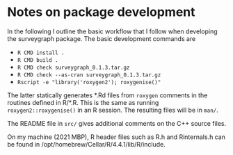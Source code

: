 # Notes on package development

In the following I outline the basic workflow that I follow when developing the
surveygraph package. The basic development commands are

* `R CMD install .`
* `R CMD build .`
* `R CMD check surveygraph_0.1.3.tar.gz` 
* `R CMD check --as-cran surveygraph_0.1.3.tar.gz` 
* `Rscript -e "library('roxygen2'); roxygenise()"`

The latter statically generates \*.Rd files from `roxygen` comments in the
routines defined in R/\*.R. This is the same as running
`roxygen2::roxygenise()` in an R session. The resulting files will be in
`man/`. 

The README file in `src/` gives additional comments on the C++ source files.

On my machine (2021 MBP), R header files such as R.h and Rinternals.h can be
found in /opt/homebrew/Cellar/R/4.4.1/lib/R/include.
